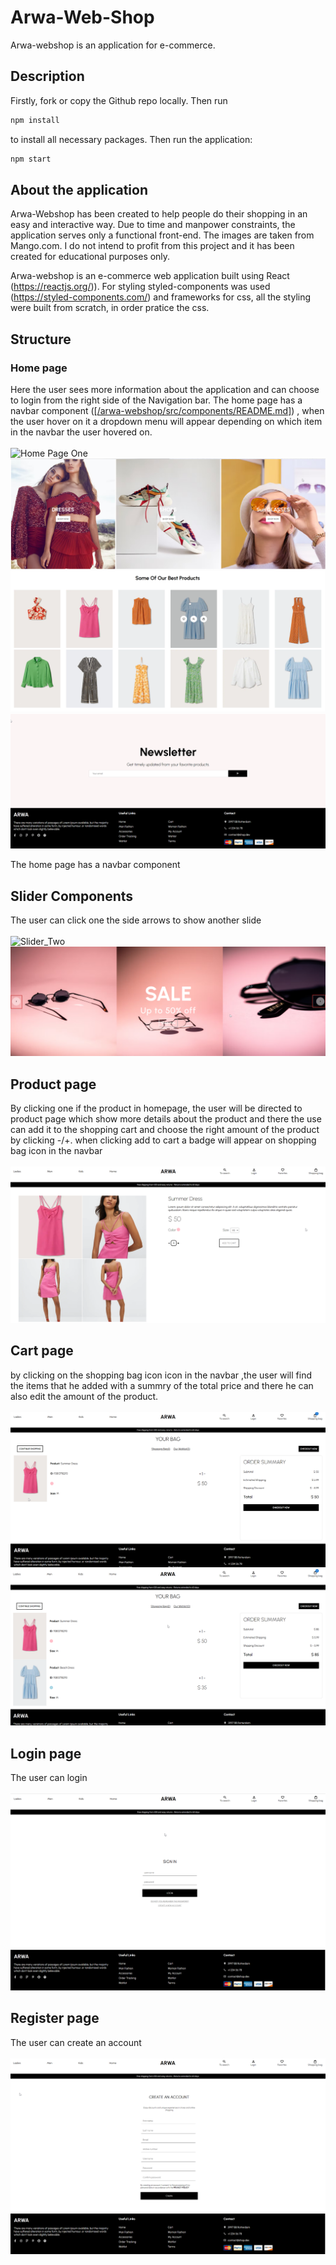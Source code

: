 # Arwa-Web-Shop

Arwa-webshop is an application for e-commerce.

## Description
Firstly, fork or copy the Github repo locally. Then run
```bash
npm install
```
to install all necessary packages.
Then run the application:
```bash
npm start
```

## About the application
Arwa-Webshop has been created to help people do their shopping in an easy and interactive way. Due to time and manpower constraints, the application serves only a functional front-end. The images are taken from Mango.com.
I do not intend to profit from this project and it has been created for educational purposes only.

Arwa-webshop is an e-commerce web application built using React (https://reactjs.org/)). For styling styled-components was used (https://styled-components.com/) and frameworks for css, all the styling were built from scratch, in order pratice the css.


## Structure

### Home page
Here the user sees more information about the application and can choose to login from the right side of the Navigation bar.
The home page has a navbar component ([[/arwa-webshop/src/components/README.md]](https://github.com/ArwaAshawy/Arwa-Web-Shop/blob/main/arwa-webshop/src/README.md)) , when the user hover on it a dropdown menu will appear depending on which item in the navbar the user hovered on.
</br>
</br>
![Home Page One](/arwa-webshop/src/images/HOME_PAGE1.png)
![Home Page Two](/arwa-webshop/src/images/HOME_PAGE2.png)
![Home Page Three](/arwa-webshop/src/images/HOME_PAGE3.png)
![Home Page Four](/arwa-webshop/src/images/HOME_PAGE4.png)


The home page has a navbar component 


## Slider Components 
The user can click one the side arrows to show another slide 
</br>
</br>
![Slider_Two](/arwa-webshop/src/images/Slider1.png)
![Slider_Two](/arwa-webshop/src/images/Slider2.png)


## Product page
By clicking one if the product in homepage, the user will be directed to product page which show more details about the product and there the use can add it to the shopping cart and choose the right amount of the product by clicking -/+.
when clicking add to cart a badge will appear on shopping bag icon in the navbar
</br>
</br>
![Product Page One](/arwa-webshop/src/images/PRODUCT_PAGE1.png)




## Cart page
by clicking on the shopping bag icon icon in the navbar ,the user will find the items that he added with a summry of the total price and there he can also edit the amount of the product.
</br>
</br>
![Cart Page One](/arwa-webshop/src/images/CART_PAGE1.png)
![Cart Page Two](/arwa-webshop/src/images/CART_PAGE2.png)

## Login page
The user can login 
</br>
</br>
![Register_one](/arwa-webshop/src/images/LOGIN.png)
![Register_Two](/arwa-webshop/src/images/REGISTER2.png)

## Register page
The user can create an account
</br>
</br>
![Register_one](/arwa-webshop/src/images/REGISTER1.png)
![Register_Two](/arwa-webshop/src/images/REGISTER2.png)

